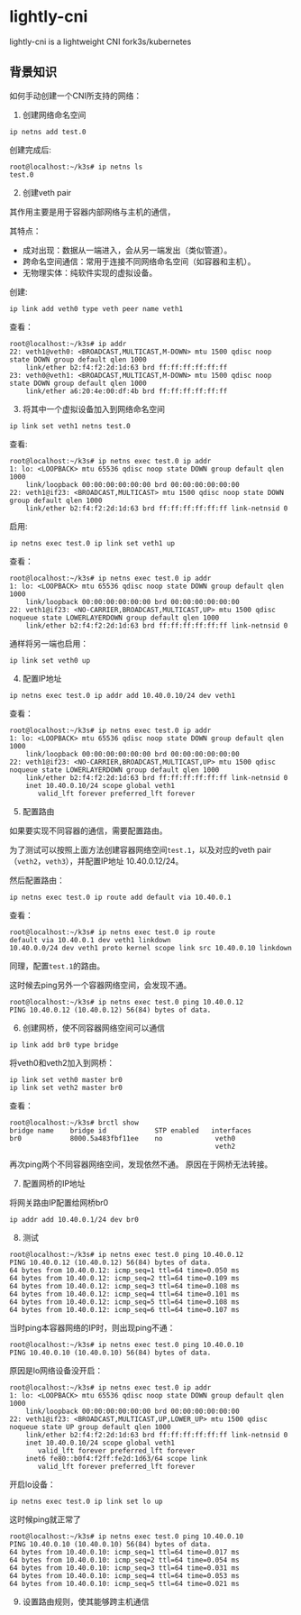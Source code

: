 # lightly-cni
lightly-cni is a lightweight CNI fork3s/kubernetes


## 背景知识

如何手动创建一个CNI所支持的网络： 

1. 创建网络命名空间

```
ip netns add test.0
```

创建完成后: 

```shell
root@localhost:~/k3s# ip netns ls
test.0
```

2. 创建veth pair

其作用主要是用于容器内部网络与主机的通信， 

其特点：

+ 成对出现：数据从一端进入，会从另一端发出（类似管道）。
+ 跨命名空间通信：常用于连接不同网络命名空间（如容器和主机）。
+ 无物理实体：纯软件实现的虚拟设备。

创建: 

```
ip link add veth0 type veth peer name veth1
```

查看：

```shell
root@localhost:~/k3s# ip addr
22: veth1@veth0: <BROADCAST,MULTICAST,M-DOWN> mtu 1500 qdisc noop state DOWN group default qlen 1000
    link/ether b2:f4:f2:2d:1d:63 brd ff:ff:ff:ff:ff:ff
23: veth0@veth1: <BROADCAST,MULTICAST,M-DOWN> mtu 1500 qdisc noop state DOWN group default qlen 1000
    link/ether a6:20:4e:00:df:4b brd ff:ff:ff:ff:ff:ff
```

3. 将其中一个虚拟设备加入到网络命名空间

```
ip link set veth1 netns test.0
```

查看:

```shell
root@localhost:~/k3s# ip netns exec test.0 ip addr
1: lo: <LOOPBACK> mtu 65536 qdisc noop state DOWN group default qlen 1000
    link/loopback 00:00:00:00:00:00 brd 00:00:00:00:00:00
22: veth1@if23: <BROADCAST,MULTICAST> mtu 1500 qdisc noop state DOWN group default qlen 1000
    link/ether b2:f4:f2:2d:1d:63 brd ff:ff:ff:ff:ff:ff link-netnsid 0
```

启用:

```
ip netns exec test.0 ip link set veth1 up
```
查看：
```shell
root@localhost:~/k3s# ip netns exec test.0 ip addr
1: lo: <LOOPBACK> mtu 65536 qdisc noop state DOWN group default qlen 1000
    link/loopback 00:00:00:00:00:00 brd 00:00:00:00:00:00
22: veth1@if23: <NO-CARRIER,BROADCAST,MULTICAST,UP> mtu 1500 qdisc noqueue state LOWERLAYERDOWN group default qlen 1000
    link/ether b2:f4:f2:2d:1d:63 brd ff:ff:ff:ff:ff:ff link-netnsid 0
```

通样将另一端也启用：
```
ip link set veth0 up
```

4. 配置IP地址

```
ip netns exec test.0 ip addr add 10.40.0.10/24 dev veth1
```
查看：
```shell
root@localhost:~/k3s# ip netns exec test.0 ip addr
1: lo: <LOOPBACK> mtu 65536 qdisc noop state DOWN group default qlen 1000
    link/loopback 00:00:00:00:00:00 brd 00:00:00:00:00:00
22: veth1@if23: <NO-CARRIER,BROADCAST,MULTICAST,UP> mtu 1500 qdisc noqueue state LOWERLAYERDOWN group default qlen 1000
    link/ether b2:f4:f2:2d:1d:63 brd ff:ff:ff:ff:ff:ff link-netnsid 0
    inet 10.40.0.10/24 scope global veth1
       valid_lft forever preferred_lft forever
```

5. 配置路由

如果要实现不同容器的通信，需要配置路由。

为了测试可以按照上面方法创建容器网络空间`test.1`，以及对应的veth pair（`veth2`，`veth3`），并配置IP地址 10.40.0.12/24。

然后配置路由：

```
ip netns exec test.0 ip route add default via 10.40.0.1
```

查看：

```shell
root@localhost:~/k3s# ip netns exec test.0 ip route
default via 10.40.0.1 dev veth1 linkdown 
10.40.0.0/24 dev veth1 proto kernel scope link src 10.40.0.10 linkdown 
```

同理，配置`test.1`的路由。

这时候去ping另外一个容器网络空间，会发现不通。

```shell
root@localhost:~/k3s# ip netns exec test.0 ping 10.40.0.12
PING 10.40.0.12 (10.40.0.12) 56(84) bytes of data.
```

6. 创建网桥，使不同容器网络空间可以通信

```
ip link add br0 type bridge
```

将veth0和veth2加入到网桥：

```
ip link set veth0 master br0
ip link set veth2 master br0
```

查看：
```shell
root@localhost:~/k3s# brctl show
bridge name	   bridge id		    STP enabled	  interfaces
br0		       8000.5a483fbf11ee	no		       veth0
							                       veth2
```

再次ping两个不同容器网络空间，发现依然不通。 原因在于网桥无法转接。

7. 配置网桥的IP地址

将网关路由IP配置给网桥br0 

```
ip addr add 10.40.0.1/24 dev br0
```

8. 测试

```shell
root@localhost:~/k3s# ip netns exec test.0 ping 10.40.0.12
PING 10.40.0.12 (10.40.0.12) 56(84) bytes of data.
64 bytes from 10.40.0.12: icmp_seq=1 ttl=64 time=0.050 ms
64 bytes from 10.40.0.12: icmp_seq=2 ttl=64 time=0.109 ms
64 bytes from 10.40.0.12: icmp_seq=3 ttl=64 time=0.108 ms
64 bytes from 10.40.0.12: icmp_seq=4 ttl=64 time=0.101 ms
64 bytes from 10.40.0.12: icmp_seq=5 ttl=64 time=0.108 ms
64 bytes from 10.40.0.12: icmp_seq=6 ttl=64 time=0.107 ms
```

当时ping本容器网络的IP时，则出现ping不通：

```shell
root@localhost:~/k3s# ip netns exec test.0 ping 10.40.0.10
PING 10.40.0.10 (10.40.0.10) 56(84) bytes of data.

```

原因是lo网络设备没开启：
```
root@localhost:~/k3s# ip netns exec test.0 ip addr
1: lo: <LOOPBACK> mtu 65536 qdisc noop state DOWN group default qlen 1000
    link/loopback 00:00:00:00:00:00 brd 00:00:00:00:00:00
22: veth1@if23: <BROADCAST,MULTICAST,UP,LOWER_UP> mtu 1500 qdisc noqueue state UP group default qlen 1000
    link/ether b2:f4:f2:2d:1d:63 brd ff:ff:ff:ff:ff:ff link-netnsid 0
    inet 10.40.0.10/24 scope global veth1
       valid_lft forever preferred_lft forever
    inet6 fe80::b0f4:f2ff:fe2d:1d63/64 scope link 
       valid_lft forever preferred_lft forever
```

开启lo设备：

```
ip netns exec test.0 ip link set lo up
```

这时候ping就正常了

```shell
root@localhost:~/k3s# ip netns exec test.0 ping 10.40.0.10
PING 10.40.0.10 (10.40.0.10) 56(84) bytes of data.
64 bytes from 10.40.0.10: icmp_seq=1 ttl=64 time=0.017 ms
64 bytes from 10.40.0.10: icmp_seq=2 ttl=64 time=0.054 ms
64 bytes from 10.40.0.10: icmp_seq=3 ttl=64 time=0.031 ms
64 bytes from 10.40.0.10: icmp_seq=4 ttl=64 time=0.053 ms
64 bytes from 10.40.0.10: icmp_seq=5 ttl=64 time=0.021 ms
```

9. 设置路由规则，使其能够跨主机通信

